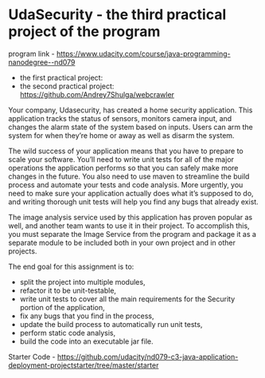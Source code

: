 # UdaSecurity - the third practical project of the program 
program link - https://www.udacity.com/course/java-programming-nanodegree--nd079

- the first practical project: 
- the second practical project: https://github.com/Andrey7Shulga/webcrawler

Your company, Udasecurity, has created a home security application. This application tracks the status of sensors, monitors camera input, and changes the alarm state of the system based on inputs. Users can arm the system for when they’re home or away as well as disarm the system.

The wild success of your application means that you have to prepare to scale your software. You’ll need to write unit tests for all of the major operations the application performs so that you can safely make more changes in the future. You also need to use maven to streamline the build process and automate your tests and code analysis. More urgently, you need to make sure your application actually does what it’s supposed to do, and writing thorough unit tests will help you find any bugs that already exist.

The image analysis service used by this application has proven popular as well, and another team wants to use it in their project. To accomplish this, you must separate the Image Service from the program and package it as a separate module to be included both in your own project and in other projects.

The end goal for this assignment is to: 
- split the project into multiple modules, 
- refactor it to be unit-testable, 
- write unit tests to cover all the main requirements for the Security portion of the application,
- fix any bugs that you find in the process, 
- update the build process to automatically run unit tests, 
- perform static code analysis, 
- build the code into an executable jar file.

Starter Code - https://github.com/udacity/nd079-c3-java-application-deployment-projectstarter/tree/master/starter
